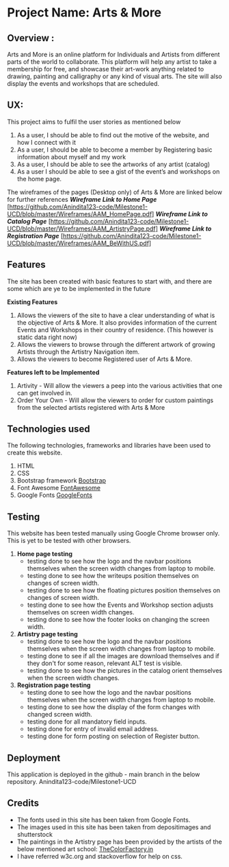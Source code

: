 
# Project Name: Arts & More

## Overview :
Arts and More is an online platform for Individuals and Artists from different parts of the world to collaborate. This platform will help any artist to take a membership for free, and showcase their art-work anything related to drawing, painting and calligraphy or any kind of visual arts. 
The site will also display the events and workshops that are scheduled.

## UX:
This project aims to fulfil the user stories as mentioned below
1. As a user, I should be able to find out the motive of the website, and how I connect with it
2. As a user, I should be able to become a member by Registering basic information about myself and my work
3. As a user, I should be able to see the artworks of any artist (catalog)
4. As a user I should be able to see a gist of the event’s and workshops on the home page.

The wireframes of the pages (Desktop only) of Arts & More are linked below for further references
***Wireframe Link to Home Page*** [https://github.com/Anindita123-code/Milestone1-UCD/blob/master/Wireframes/AAM_HomePage.pdf] 
***Wireframe Link to Catalog Page*** [https://github.com/Anindita123-code/Milestone1-UCD/blob/master/Wireframes/AAM_ArtistryPage.pdf]
***Wireframe Link to Registration Page*** [https://github.com/Anindita123-code/Milestone1-UCD/blob/master/Wireframes/AAM_BeWithUS.pdf]

## Features
The site has been created with basic features to start with, and there are some which are ye to be implemented in the future

**Existing Features**
1. Allows the viewers of the site to have a clear understanding of what is the objective of Arts & More. 
It also provides information of the current Events and Workshops in their country of residence. (This however is static data right now)
2. Allows the viewers to browse through the different artwork of growing Artists through the Artistry Navigation item.
3. Allows the viewers to become Registered user of Arts & More.

**Features left to be Implemented**
1. Artivity - Will allow the viewers a peep into the various activities that one can get involved in.
2. Order Your Own - Will allow the viewers to order for custom paintings from the selected artists registered with Arts & More 
 
## Technologies used
The following technologies, frameworks and libraries have been used to create this website.
1. HTML 
2. CSS
3. Bootstrap framework [Bootstrap](https://getbootstrap.com)
4. Font Awesome [FontAwesome](https://fontawesome.com/v4.7.0/icons/)
5. Google Fonts [GoogleFonts](https://fonts.google.com/)

## Testing
This website has been tested manually using Google Chrome browser only. This is yet to be tested with other browsers.

1.  **Home page testing**
    * testing done to see how the logo and the navbar positions themselves when the screen width changes from laptop to mobile. 
    * testing done to see how the writeups position themselves on changes of screen width.
    * testing done to see how the floating pictures position themselves on changes of screen width.
    * testing done to see how the Events and Workshop section adjusts themselves on screen width changes.
    * testing done to see how the footer looks on changing the screen width.
2.  **Artistry page testing**
    * testing done to see how the logo and the navbar positions themselves when the screen width changes from laptop to mobile. 
    * testing done to see if all the images are download themselves and if they don't for some reason, relevant ALT test is visible.
    * testing done to see how the pictures in the catalog orient themselves when the screen width changes.
3.  **Registration page testing**
    * testing done to see how the logo and the navbar positions themselves when the screen width changes from laptop to mobile. 
    * testing done to see how the display of the form changes with changed screen width.
    * testing done for all mandatory field inputs.
    * testing done for entry of invalid email address.
    * testing done for form posting on selection of Register button.

## Deployment
This application is deployed in the github - main branch in the below repository.
Anindita123-code/Milestone1-UCD

## Credits
* The fonts used in this site has been taken from Google Fonts.
* The images used in this site has been taken from depositimages and shutterstock
* The paintings in the Artistry page has been provided by the artists of the below mentioned art school:
    [TheColorFactory.in](https://thecolorfactory.in/)
* I have referred w3c.org and stackoverflow for help on css. 
    